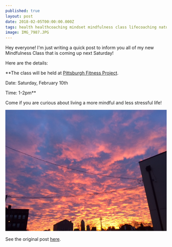 ```yaml
---
published: true
layout: post
date: 2018-02-05T00:00:00.000Z
tags: health healthcoaching mindset mindfulness class lifecoaching naturalmovement life stress stressmanagement lifestyle coaching food self-improvement exercise diet nutrition chekcoach chekinstitute goals
image: IMG_7987.JPG
---
```


Hey everyone! I'm just writing a quick post to inform you all of my new Mindfulness Class that is coming up next Saturday!

Here are the details:

**The class will be held at [Pittsburgh Fitness Project](https://www.pittsburghfitnessproject.com/).

Date: Saturday, February 10th

Time: 1-2pm**

Come if you are curious about living a more mindful and less stressful life!

![IMG_7987_small.JPG](/content/IMG_7987_small.JPG)

See the original post [here](https://www.pittsburghfitnessproject.com/wellness-series.html).

